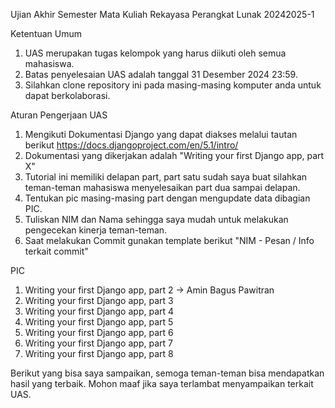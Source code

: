 Ujian Akhir Semester Mata Kuliah Rekayasa Perangkat Lunak 20242025-1

Ketentuan Umum
1. UAS merupakan tugas kelompok yang harus diikuti oleh semua mahasiswa.
2. Batas penyelesaian UAS adalah tanggal 31 Desember 2024 23:59.
3. Silahkan clone repository ini pada masing-masing komputer anda untuk dapat berkolaborasi.

Aturan Pengerjaan UAS
1. Mengikuti Dokumentasi Django yang dapat diakses melalui tautan berikut https://docs.djangoproject.com/en/5.1/intro/
2. Dokumentasi yang dikerjakan adalah "Writing your first Django app, part X"
3. Tutorial ini memiliki delapan part, part satu sudah saya buat silahkan teman-teman mahasiswa menyelesaikan part dua sampai delapan.
4. Tentukan pic masing-masing part dengan mengupdate data dibagian PIC.
5. Tuliskan NIM dan Nama sehingga saya mudah untuk melakukan pengecekan kinerja teman-teman.
6. Saat melakukan Commit gunakan template berikut "NIM - Pesan / Info terkait commit"

PIC
1. Writing your first Django app, part 2 -> Amin Bagus Pawitran
2. Writing your first Django app, part 3
3. Writing your first Django app, part 4
4. Writing your first Django app, part 5
5. Writing your first Django app, part 6
6. Writing your first Django app, part 7
7. Writing your first Django app, part 8

Berikut yang bisa saya sampaikan, semoga teman-teman bisa mendapatkan hasil yang terbaik. Mohon maaf jika saya terlambat menyampaikan terkait UAS.
